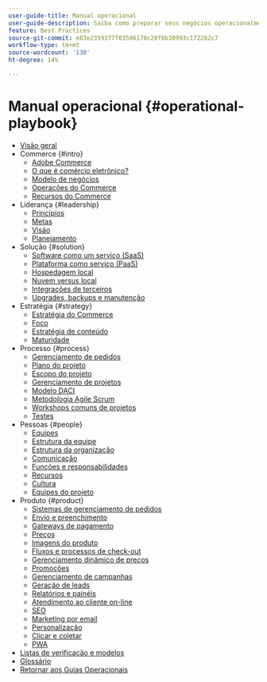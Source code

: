 ```yaml
---
user-guide-title: Manual operacional
user-guide-description: Saiba como preparar seus negócios operacionalmente para gerenciar um site de comércio eletrônico bem-sucedido.
feature: Best Practices
source-git-commit: e83e2359377f03506178c28f8b30993c172282c7
workflow-type: tm+mt
source-wordcount: '138'
ht-degree: 14%

---
```



# Manual operacional {#operational-playbook}

- [Visão geral](overview.md)
- Commerce {#intro}
   - [Adobe Commerce](intro/commerce.md)
   - [O que é comércio eletrônico?](intro/ecommerce.md)
   - [Modelo de negócios](intro/business-model.md)
   - [Operações do Commerce](intro/operations.md)
   - [Recursos do Commerce](intro/features.md)
- Liderança {#leadership}
   - [Princípios](leadership/principles.md)
   - [Metas](leadership/goals.md)
   - [Visão](leadership/vision.md)
   - [Planejamento](leadership/planning.md)
- Solução {#solution}
   - [Software como um serviço (SaaS)](solution/software-service.md)
   - [Plataforma como serviço (PaaS)](solution/platform-service.md)
   - [Hospedagem local](solution/on-premises.md)
   - [Nuvem versus local](solution/hosting-comparison.md)
   - [Integrações de terceiros](solution/integrations.md)
   - [Upgrades, backups e manutenção](solution/maintenance.md)
- Estratégia {#strategy}
   - [Estratégia do Commerce](strategy/commerce.md)
   - [Foco](strategy/focus.md)
   - [Estratégia de conteúdo](strategy/content.md)
   - [Maturidade](strategy/maturity.md)
- Processo {#process}
   - [Gerenciamento de pedidos](process/order-management.md)
   - [Plano do projeto](process/project-plan.md)
   - [Escopo do projeto](process/project-scope.md)
   - [Gerenciamento de projetos](process/project-management.md)
   - [Modelo DACI](process/project-management-framework.md)
   - [Metodologia Agile Scrum](process/agile-scrum.md)
   - [Workshops comuns de projetos](process/project-workshops.md)
   - [Testes](process/testing.md)
- Pessoas {#people}
   - [Equipes](people/teams.md)
   - [Estrutura da equipe](people/team-structure.md)
   - [Estrutura da organização](people/organizational-structure.md)
   - [Comunicação](people/communication.md)
   - [Funções e responsabilidades](people/roles-responsibilities.md)
   - [Recursos](people/resources.md)
   - [Cultura](people/culture.md)
   - [Equipes do projeto](people/project-teams.md)
- Produto {#product}
   - [Sistemas de gerenciamento de pedidos](product/order-management-systems.md)
   - [Envio e preenchimento](product/shipping-fulfillment.md)
   - [Gateways de pagamento](product/payment-gateways.md)
   - [Preços](product/pricing.md)
   - [Imagens do produto](product/images.md)
   - [Fluxos e processos de check-out](product/checkout.md)
   - [Gerenciamento dinâmico de preços](product/dynamic-pricing.md)
   - [Promoções](product/promotions.md)
   - [Gerenciamento de campanhas](product/campaign-management.md)
   - [Geração de leads](product/lead-generation.md)
   - [Relatórios e painéis](product/reporting.md)
   - [Atendimento ao cliente on-line](product/customer-service.md)
   - [SEO](product/search-engine-optimization.md)
   - [Marketing por email](product/marketing.md)
   - [Personalização](product/personalization.md)
   - [Clicar e coletar](product/click-collect.md)
   - [PWA](product/progressive-web-app.md)
- [Listas de verificação e modelos](checklists-templates/home.md)
- [Glossário](glossary.md)
- [Retornar aos Guias Operacionais](https://experienceleague.adobe.com/docs/commerce-operations/operational-guides/home.html)
